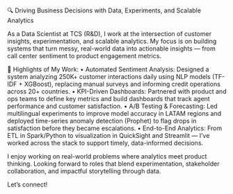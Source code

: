 🔍 Driving Business Decisions with Data, Experiments, and Scalable Analytics

As a Data Scientist at TCS (R&D), I work at the intersection of customer insights, experimentation, and scalable analytics. My focus is on building systems that turn messy, real-world data into actionable insights — from call center sentiment to product engagement metrics.

🎯 Highlights of My Work:
• Automated Sentiment Analysis: Designed a system analyzing 250K+ customer interactions daily using NLP models (TF-IDF + XGBoost), replacing manual surveys and informing credit operations across 20+ countries.
• KPI-Driven Dashboards: Partnered with product and ops teams to define key metrics and build dashboards that track agent performance and customer satisfaction.
• A/B Testing & Forecasting: Led multilingual experiments to improve model accuracy in LATAM regions and deployed time-series anomaly detection (Prophet) to flag drops in satisfaction before they became escalations.
• End-to-End Analytics: From ETL in Spark/Python to visualization in QuickSight and Streamlit — I’ve worked across the stack to support timely, data-informed decisions.

I enjoy working on real-world problems where analytics meet product thinking. Looking forward to roles that blend experimentation, stakeholder collaboration, and impactful storytelling through data.

Let’s connect!
